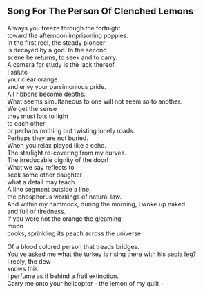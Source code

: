 Song For The Person Of Clenched Lemons
--------------------------------------
Always you freeze through the fortnight  
toward the afternoon imprisoning poppies.  
In the first reel, the steady pioneer  
is decayed by a god. In the second  
scene he returns, to seek and to carry.  
A camera for study is the lack thereof.  
I salute  
your clear orange  
and envy your parsimonious pride.  
All ribbons become depths.  
What seems simultaneous to one will not seem so to another.  
We get the sense  
they must lots to light  
to each other  
or perhaps nothing but twisting lonely roads.  
Perhaps they are not buried.  
When you relax played like a echo.  
The starlight re-covering from my curves.  
The irreducable dignity of the door!  
What we say reflects to  
seek some other daughter  
what a detail may teach.  
A line segment outside a line,  
the phosphorus workings of natural law.  
And within my hammock, during the morning, I woke up naked  
and full of tiredness.  
If you were not the orange the gleaming  
moon  
cooks, sprinkling its peach across the universe.  
  
Of a blood colored person that treads bridges.  
You've asked me what the turkey is rising there with his sepia leg?  
I reply, the dew  
knows this.  
I perfume as if behind a frail extinction.  
Carry me onto your helicopter - the lemon of my quilt -  

